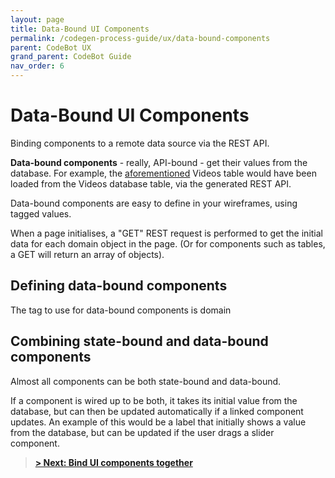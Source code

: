 ```yaml
---
layout: page
title: Data-Bound UI Components
permalink: /codegen-process-guide/ux/data-bound-components
parent: CodeBot UX
grand_parent: CodeBot Guide
nav_order: 6
---
```


# Data-Bound UI Components

Binding components to a remote data source via the REST API.

**Data-bound components** - really, API-bound - get their values from the database. For example, the [aforementioned](state-bound-components) Videos table would have been loaded from the Videos database table, via the generated REST API.

Data-bound components are easy to define in your wireframes, using tagged values.

When a page initialises, a "GET" REST request is performed to get the initial data for each domain object in the page. (Or for components such as tables, a GET will return an array of objects).

## Defining data-bound components

The tag to use for data-bound components is domain


## Combining state-bound and data-bound components

Almost all components can be both state-bound and data-bound.

If a component is wired up to be both, it takes its initial value from the database, but can then be updated automatically if a linked component updates. An example of this would be a label that initially shows a value from the database, but can be updated if the user drags a slider component.


> **[> Next: Bind UI components together](state-bound-components)**
